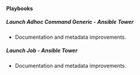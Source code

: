 
#### Playbooks
##### Launch Adhoc Command Generic - Ansible Tower
- Documentation and metadata improvements.
##### Launch Job - Ansible Tower
- Documentation and metadata improvements.
